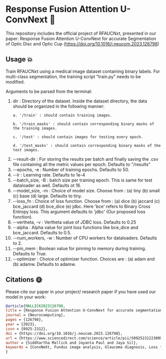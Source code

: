 # Response Fusion Attention U-ConvNext 🚀
This repository includes the official project of RFAUCNxt, presented in our paper: Response Fusion Attention U-ConvNext for accurate Segmentation of Optic Disc and Optic Cup (https://doi.org/10.1016/j.neucom.2023.126798) 


## Usage 💥

Train RFAUCNxt using a medical image dataset containing binary labels. For multi-class segmentation, the training script "train.py" needs to be modified.

Arguments to be parsed from the terminal:

1. dir : Directory of the dataset. Inside the dataset directory, the data should be organized in the following manner:
   ```raw
   a. '/train' : should contain training images.
   
   b. '/train_masks' : should contain corresponding binary masks of the training images.

   c. '/test' : should contain images for testing every epoch.

   d. '/test_masks' : should contain corresponding binary masks of the test images.
   ```
3. --result-dir : For storing the results per batch and finally saving the .csv file containing all the metric values per epoch. Defaults to "/results"
4. --epochs, -e : Number of training epochs. Defaults to 50.
5. --lr : Learning rate. Defaults to 1e-4
6. --batch_size, -B : batch size per training epoch. This is same for test dataloader as well. Defaults ot 16.
7. --model_size, -m :  Choice of model size. Choose from : (a) tiny (b) small (c) base (d) large. Defaults to tiny.
8. --loss_fn : Choice of loss function. Choose from : (a) dice (b) jaccard (c) bce_jaccard (d) bce_dice (e) jdbc. Here 'bce' refers to Binary Cross Entropy loss. This argument defaults to 'jdbc' (Our proposed loss function).
9. --vertheta, -v : Vertheta value of JDBC loss. Defaults to 0.25
10. --alpha : Alpha value for joint loss functions like bce_dice and bce_jaccard. Defaults to 0.5.
11. --num_workers, -w : Number of CPU workers for dataloaders. Defaults to 2.
12. --pin_mem : Boolean value for pinning to memory during training. Defaults to True.
13. --optimizer : Choice of optimizer function. Choices are : (a) adam and (b) adamw. Defaults to adamw.
    
## Citations 🌞

Please cite our paper in your project/ research paper if you have used our model in your work: 

```bibtex
@article{MALLICK2023126798,
title = {Response Fusion Attention U-ConvNext for accurate segmentation of optic disc and optic cup},
journal = {Neurocomputing},
pages = {126798},
year = {2023},
issn = {0925-2312},
doi = {https://doi.org/10.1016/j.neucom.2023.126798},
url = {https://www.sciencedirect.com/science/article/pii/S0925231223009219},
author = {Siddhartha Mallick and Jayanta Paul and Jaya Sil},
keywords = {ConvNeXt, Fundus image analysis, Glaucoma diagnosis, Loss function, Semantic segmentation, U-Net}
}
```


